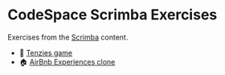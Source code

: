 # CodeSpace Scrimba Exercises
Exercises from the [Scrimba](https://scrimba.com) content.

- 🎲 [Tenzies game](https://github.com/DihanVermeulen/CodeSpace-Scrimba_Exercises)
- 🏠 [AirBnb Experiences clone](https://github.com/DihanVermeulen/CodeSpace-Scrimba_Exercises)
